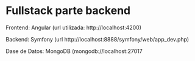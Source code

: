 Fullstack parte backend
========================

Frontend: Angular (url utilizada: http://localhost:4200)

Backend: Symfony (url http://localhost:8888/symfony/web/app_dev.php)

Dase de Datos: MongoDB (mongodb://localhost:27017
